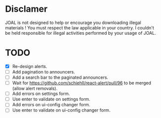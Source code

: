 # Disclamer
JOAL is not designed to help or encourage you downloading illegal materials ! You must respect the law applicable in your country. I couldn't be held responsible for illegal activities performed by your usage of JOAL.

# TODO
- [x] Re-design alerts.
- [ ] Add pagination to announcers.
- [ ] Add a search bar to the paginated announcers.
- [ ] Wait for https://github.com/schiehll/react-alert/pull/96 to be merged (allow alert removals).
- [ ] Add errors on settings form.
- [ ] Use enter to validate on settings form.
- [ ] Add errors on ui-config changer form.
- [ ] Use enter to validate on ui-config changer form.
